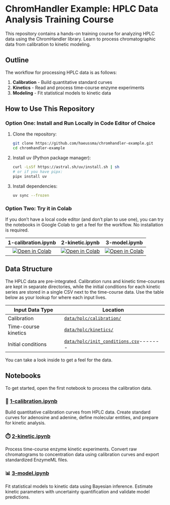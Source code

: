 # ChromHandler Example: HPLC Data Analysis Training Course

This repository contains a hands-on training course for analyzing HPLC data using the ChromHandler library. Learn to process chromatographic data from calibration to kinetic modeling.

## Outline

The workflow for processing HPLC data is as follows:

1. **Calibration** - Build quantitative standard curves
2. **Kinetics** - Read and process time-course enzyme experiments
3. **Modeling** - Fit statistical models to kinetic data

## How to Use This Repository

### Option One: Install and Run Locally in Code Editor of Choice

1. Clone the repository:
   ```bash
   git clone https://github.com/haeussma/chromhandler-example.git
   cd chromhandler-example
   ```

2. Install uv (Python package manager):
   ```bash
   curl -LsSf https://astral.sh/uv/install.sh | sh
   # or if you have pipx:
   pipx install uv
   ```

3. Install dependencies:
   ```bash
   uv sync --frozen
   ```

### Option Two: Try it in Colab

If you don’t have a local code editor (and don’t plan to use one), you can try the notebooks in Google Colab to get a feel for the workflow. No installation is required.


| 1-calibration.ipynb | 2-kinetic.ipynb | 3-model.ipynb |
|:---:|:---:|:---:|
| [![Open in Colab](https://colab.research.google.com/assets/colab-badge.svg)](https://colab.research.google.com/github/haeussma/chromhandler-example/blob/main/1-calibration.ipynb) | [![Open in Colab](https://colab.research.google.com/assets/colab-badge.svg)](https://colab.research.google.com/github/haeussma/chromhandler-example/blob/main/2-kinetic.ipynb) | [![Open in Colab](https://colab.research.google.com/assets/colab-badge.svg)](https://colab.research.google.com/github/haeussma/chromhandler-example/blob/main/3-model.ipynb) |

## Data Structure

The HPLC data are pre-integrated. Calibration runs and kinetic time-courses are kept in separate directories, while the initial conditions for each kinetic series are stored in a single CSV next to the time-course data. Use the table below as your lookup for where each input lives.

| Input Data Type       | Location                                                                 |
|-----------------------|--------------------------------------------------------------------------|
| Calibration           | [`data/hplc/calibration/`](./data/hplc/calibration/)                     |
| Time-course kinetics  | [`data/hplc/kinetics/`](./data/hplc/kinetics/)                           |
| Initial conditions    | [`data/hplc/init_conditions.csv`](./data/hplc/init_conditions.csv)-------|

You can take a look inside to get a feel for the data.

## Notebooks

To get started, open the first notebook to process the calibration data.

### 🧪 [1-calibration.ipynb](./1-calibration.ipynb)
Build quantitative calibration curves from HPLC data. Create standard curves for adenosine and adenine, define molecular entities, and prepare for kinetic analysis.

### ⏱️ [2-kinetic.ipynb](./2-kinetic.ipynb)
Process time-course enzyme kinetic experiments. Convert raw chromatograms to concentration data using calibration curves and export standardized EnzymeML files.

### 📊 [3-model.ipynb](./3-model.ipynb)
Fit statistical models to kinetic data using Bayesian inference. Estimate kinetic parameters with uncertainty quantification and validate model predictions.